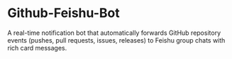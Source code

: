 # Github-Feishu-Bot
A real-time notification bot that automatically forwards GitHub repository events (pushes, pull requests, issues, releases) to Feishu group chats with rich card messages.
